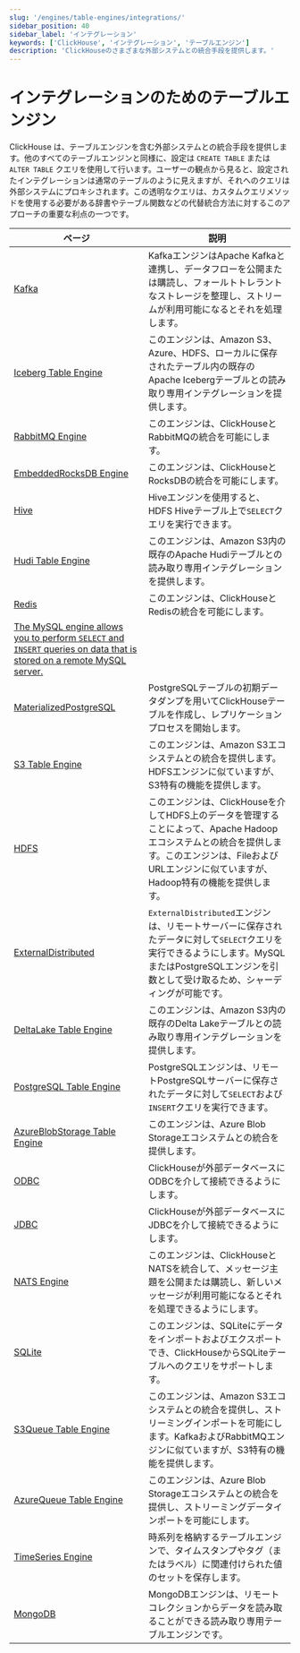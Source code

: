 ```yaml
---
slug: '/engines/table-engines/integrations/'
sidebar_position: 40
sidebar_label: 'インテグレーション'
keywords: ['ClickHouse', 'インテグレーション', 'テーブルエンジン']
description: 'ClickHouseのさまざまな外部システムとの統合手段を提供します。'
---
```



# インテグレーションのためのテーブルエンジン

ClickHouse は、テーブルエンジンを含む外部システムとの統合手段を提供します。他のすべてのテーブルエンジンと同様に、設定は `CREATE TABLE` または `ALTER TABLE` クエリを使用して行います。ユーザーの観点から見ると、設定されたインテグレーションは通常のテーブルのように見えますが、それへのクエリは外部システムにプロキシされます。この透明なクエリは、カスタムクエリメソッドを使用する必要がある辞書やテーブル関数などの代替統合方法に対するこのアプローチの重要な利点の一つです。

<!-- The table of contents table for this page is automatically generated by
https://github.com/ClickHouse/clickhouse-docs/blob/main/scripts/autogenerate-table-of-contents.sh
from the YAML front matter fields: slug, description, title.

If you've spotted an error, please edit the YML frontmatter of the pages themselves.
-->
| ページ | 説明 |
|-----|-----|
| [Kafka](/engines/table-engines/integrations/kafka) | KafkaエンジンはApache Kafkaと連携し、データフローを公開または購読し、フォールトトレラントなストレージを整理し、ストリームが利用可能になるとそれを処理します。 |
| [Iceberg Table Engine](/engines/table-engines/integrations/iceberg) | このエンジンは、Amazon S3、Azure、HDFS、ローカルに保存されたテーブル内の既存のApache Icebergテーブルとの読み取り専用インテグレーションを提供します。 |
| [RabbitMQ Engine](/engines/table-engines/integrations/rabbitmq) | このエンジンは、ClickHouseとRabbitMQの統合を可能にします。 |
| [EmbeddedRocksDB Engine](/engines/table-engines/integrations/embedded-rocksdb) | このエンジンは、ClickHouseとRocksDBの統合を可能にします。 |
| [Hive](/engines/table-engines/integrations/hive) | Hiveエンジンを使用すると、HDFS Hiveテーブル上で`SELECT`クエリを実行できます。 |
| [Hudi Table Engine](/engines/table-engines/integrations/hudi) | このエンジンは、Amazon S3内の既存のApache Hudiテーブルとの読み取り専用インテグレーションを提供します。 |
| [Redis](/engines/table-engines/integrations/redis) | このエンジンは、ClickHouseとRedisの統合を可能にします。 |
| [The MySQL engine allows you to perform `SELECT` and `INSERT` queries on data that is stored on a remote MySQL server.](/engines/table-engines/integrations/mysql) |  |
| [MaterializedPostgreSQL](/engines/table-engines/integrations/materialized-postgresql) | PostgreSQLテーブルの初期データダンプを用いてClickHouseテーブルを作成し、レプリケーションプロセスを開始します。 |
| [S3 Table Engine](/engines/table-engines/integrations/s3) | このエンジンは、Amazon S3エコシステムとの統合を提供します。HDFSエンジンに似ていますが、S3特有の機能を提供します。 |
| [HDFS](/engines/table-engines/integrations/hdfs) | このエンジンは、ClickHouseを介してHDFS上のデータを管理することによって、Apache Hadoopエコシステムとの統合を提供します。このエンジンは、FileおよびURLエンジンに似ていますが、Hadoop特有の機能を提供します。 |
| [ExternalDistributed](/engines/table-engines/integrations/ExternalDistributed) | `ExternalDistributed`エンジンは、リモートサーバーに保存されたデータに対して`SELECT`クエリを実行できるようにします。MySQLまたはPostgreSQLエンジンを引数として受け取るため、シャーディングが可能です。 |
| [DeltaLake Table Engine](/engines/table-engines/integrations/deltalake) | このエンジンは、Amazon S3内の既存のDelta Lakeテーブルとの読み取り専用インテグレーションを提供します。 |
| [PostgreSQL Table Engine](/engines/table-engines/integrations/postgresql) | PostgreSQLエンジンは、リモートPostgreSQLサーバーに保存されたデータに対して`SELECT`および`INSERT`クエリを実行できます。 |
| [AzureBlobStorage Table Engine](/engines/table-engines/integrations/azureBlobStorage) | このエンジンは、Azure Blob Storageエコシステムとの統合を提供します。 |
| [ODBC](/engines/table-engines/integrations/odbc) | ClickHouseが外部データベースにODBCを介して接続できるようにします。 |
| [JDBC](/engines/table-engines/integrations/jdbc) | ClickHouseが外部データベースにJDBCを介して接続できるようにします。 |
| [NATS Engine](/engines/table-engines/integrations/nats) | このエンジンは、ClickHouseとNATSを統合して、メッセージ主題を公開または購読し、新しいメッセージが利用可能になるとそれを処理できるようにします。 |
| [SQLite](/engines/table-engines/integrations/sqlite) | このエンジンは、SQLiteにデータをインポートおよびエクスポートでき、ClickHouseからSQLiteテーブルへのクエリをサポートします。 |
| [S3Queue Table Engine](/engines/table-engines/integrations/s3queue) | このエンジンは、Amazon S3エコシステムとの統合を提供し、ストリーミングインポートを可能にします。KafkaおよびRabbitMQエンジンに似ていますが、S3特有の機能を提供します。 |
| [AzureQueue Table Engine](/engines/table-engines/integrations/azure-queue) | このエンジンは、Azure Blob Storageエコシステムとの統合を提供し、ストリーミングデータインポートを可能にします。 |
| [TimeSeries Engine](/engines/table-engines/special/time_series) | 時系列を格納するテーブルエンジンで、タイムスタンプやタグ（またはラベル）に関連付けられた値のセットを保存します。 |
| [MongoDB](/engines/table-engines/integrations/mongodb) | MongoDBエンジンは、リモートコレクションからデータを読み取ることができる読み取り専用テーブルエンジンです。 |
